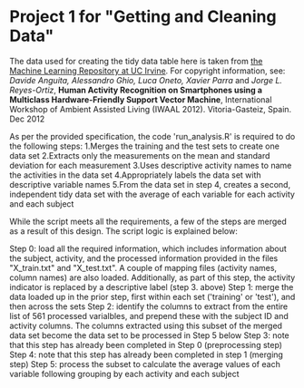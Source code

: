 # Project 1 for "Getting and Cleaning Data"

The data used for creating the tidy data table here is taken from [the Machine Learning Repository at UC Irvine](http://archive.ics.uci.edu/ml/datasets/Human+Activity+Recognition+Using+Smartphones). For copyright information, see: *Davide Anguita, Alessandro Ghio, Luca Oneto, Xavier Parra* and *Jorge L. Reyes-Ortiz*, **Human Activity Recognition on Smartphones using a Multiclass Hardware-Friendly Support Vector Machine**, International Workshop of Ambient Assisted Living (IWAAL 2012). Vitoria-Gasteiz, Spain. Dec 2012

As per the provided specification, the code 'run_analysis.R' is required to do the following steps:
1.Merges the training and the test sets to create one data set
2.Extracts only the measurements on the mean and standard deviation for each measurement
3.Uses descriptive activity names to name the activities in the data set
4.Appropriately labels the data set with descriptive variable names
5.From the data set in step 4, creates a second, independent tidy data set with the average of each variable for each activity and each subject

While the script meets all the requirements, a few of the steps are merged as a result of this design. The script logic is explained below:

Step 0: load all the required information, which includes information about the subject, activity, and the processed information provided in the files "X_train.txt" and "X_test.txt". A couple of mapping files (activity names, column names) are also loaded. Additionally, as part of this step, the activity indicator is replaced by a descriptive label (step 3. above)
Step 1: merge the data loaded up in the prior step, first within each set ('training' or 'test'), and then across the sets
Step 2: identify the columns to extract from the entire list of 561 processed varialbles, and prepend these with the subject ID and activity columns. The columns extracted using this subset of the merged data set become the data set to be processed in Step 5 below
Step 3: note that this step has already been completed in Step 0 (preprocessing step)
Step 4: note that this step has already been completed in step 1 (merging step)
Step 5: process the subset to calculate the average values of each variable following grouping by each activity and each subject
